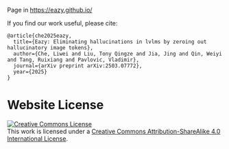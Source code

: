 Page in https://eazy.github.io/

If you find our work useful, please cite:
```
@article{che2025eazy,
  title={Eazy: Eliminating hallucinations in lvlms by zeroing out hallucinatory image tokens},
  author={Che, Liwei and Liu, Tony Qingze and Jia, Jing and Qin, Weiyi and Tang, Ruixiang and Pavlovic, Vladimir},
  journal={arXiv preprint arXiv:2503.07772},
  year={2025}
}
```

# Website License
<a rel="license" href="http://creativecommons.org/licenses/by-sa/4.0/"><img alt="Creative Commons License" style="border-width:0" src="https://i.creativecommons.org/l/by-sa/4.0/88x31.png" /></a><br />This work is licensed under a <a rel="license" href="http://creativecommons.org/licenses/by-sa/4.0/">Creative Commons Attribution-ShareAlike 4.0 International License</a>.
